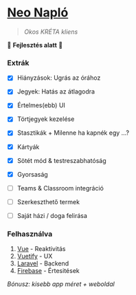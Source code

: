 # **[Neo Napló](https://neo-naplo.herokuapp.com/)**
> *Okos KRÉTA kliens*


:construction: **Fejlesztés alatt** :construction:
### Extrák
 - [x] Hiányzások: Ugrás az órához
 - [x] Jegyek: Hatás az átlagodra
 - [x] Értelmes(ebb) UI
 - [x] Törtjegyek kezelése
 - [x] Stasztikák + Milenne ha kapnék egy ...?
 - [x] Kártyák
 - [x] Sötét mód & testreszabhatóság
 - [x] Gyorsaság
 - [ ] Teams & Classroom integráció
 - [ ] Szerkeszthető termek
 - [ ] Saját házi / doga felirása


### Felhasználva
1. [Vue](https://vuejs.org) - Reaktivitás
2. [Vuetify](https://vuetifyjs.com) - UX
3. [Laravel](https://laravel.com) - Backend
4. [Firebase](https://firebase.google.com/) - Értesitések

*Bónusz: kisebb app méret + weboldal*
